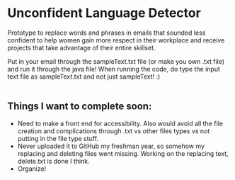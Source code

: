 # Unconfident Language Detector
Prototype to replace words and phrases in emails that sounded less confident to help women gain more respect in their workplace and receive projects that take advantage of their entire skillset. <br>

Put in your email through the sampleText.txt file (or make you own .txt file) and run it through the java file! When running the code, do type the input text file as sampleText.txt and not just sampleText! :) <br>
<br>
## Things I want to complete soon: <br>
* Need to make a front end for accessibility. Also would avoid all the file creation and complications through .txt vs other files types vs not putting in the file type stuff. <br>
* Never uploaded it to GitHub my freshman year, so somehow my replacing and deleting files went missing. Working on the replacing text, delete.txt is done I think. <br>
* Organize! <br>
